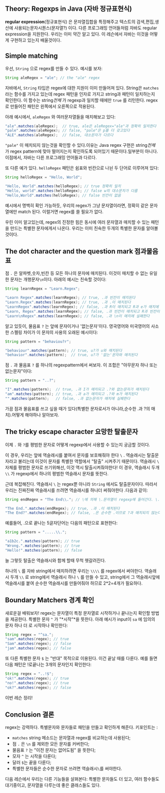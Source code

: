 ## Theory: Regexps in Java (자바 정규표현식)



 **regular expression**(정규표현식) 은 문자열집합을 특정해주고 텍스트의 검색,편집,생산에 사용되는문자시퀀스(문자열?) 이다. 다른 프로그래밍 언어들처럼 자바도 regular expression을 지원한다. 우리는 이미 약간 알고 있다. 이 레슨에서 자바는 이것을 어떻게 구현하고 있는지 배울것이다.

## Simple matching 

우선, `String` 으로 regex를 만들 수 있다. 예시를 보자:

```java
String aleRegex = "ale"; // the "ale" regex
```

자바에서, `String` 타입은 regex에 대한 지원이 이미 만들어져 있다. String은 `matches` 라는 함수를 가지고 있는데 regex 패턴을 인자로 가지고 string과 패턴이 일치하는지 확인한다. 이 함수는 string*전체* 가  regexp과 일치할 때에만  `true` 를 리턴한다. regex로 만들어진 패턴은 왼쪽에서 오른쪽으로 적용된다.

아래 예시에서, `aleRegex` 와 여러문자열들을 매치해보고 있다:

```java
"ale".matches(aleRegex);  // true, ale은 aleRegex="ale"과 정확히 일치한다
"pale".matches(aleRegex); // false, "pale"은 p를 더 갖고있다
"ALE".matches(aleRegex);  // false, 대소문자가 다르다
```

 `"pale"` 이 매치되지 않는것을 확인할 수 있다.이유는 Java regex 구현은 string*전체*  가 regex pattern에 맞아 떨어지는지 확인하도록 되어있기 때문이다.일부분이 아니다. 이점에서, 자바는 다른 프로그래밍 언어들과 다르다.

또 다른 예가 있다. `helloRegex` 패턴은 쉼표와 빈칸으로 나뉜 두 단어로 이루어져 있다:

```java
String helloRegex = "Hello, World";

"Hello, World".matches(helloRegex); // true 정확히 일치
"Hello, world".matches(helloRegex); // false w의 대소문자가 다름
"Hello,World".matches(helloRegex); // false 빈칸이 없음
```

예시에서 명백히 확인 가능하듯, 우리의 regex가 그냥 문자열이라면, 정확히 같은 문자열에만 match 된다. 이럴거면 regex를 쓸 필요가 없다.

우린 이미 알고있는데, regex의 진정한 힘은 동시에 여러 문자열과 매치할 수 있는 패턴을 만드는 특별한 문자에게서 나온다. 우리는 이미 친숙한 두개의 특별한 문자를 알아볼 것이다.

## The dot character and the question mark  점과물음표

점 `.` 은 알파벳,숫자,빈칸 등 모든 하나의 문자에 매치된다. 이것이 매치할 수 없는 유일한 문자는 개행문자`\n`이다. 아래의 예시는 친숙할 것이다:

```java
String learnRegex = "Learn.Regex";

"Learn Regex".matches(learnRegex); // true, .과 빈칸이 매치된다
"Learn.Regex".matches(learnRegex); // true, .과 .이 매치된다
"LearnRegex".matches(learnRegex); // false, .과 R이 매치되고 R과 e가 매치에 실패한다
"Learn, Regex".matches(learnRegex); // false, .과 빈칸이 매치되고 R과 빈칸이 매치에 실패한다
"Learn\nRegex".matches(learnRegex); // false, .과 \n이 매치에 실패한다
```

알고 있듯이, 물음표 `?` 는 앞에 문자이거나 '없는문자'이다. 영국영어와 미국영어의 사소한 스펠링 차이가 이 문자의 사용의 오래된 예시이다:

```java
String pattern = "behaviou?r";

"behaviour".matches(pattern); // true, u?가 u와 매치된다
"behavior".matches(pattern);  // true, u?가 '없는'문자와 매치된다
```

점 `.` 과 물음표 `?` 를 하나의 regexpattern에서 써보자. 이 조합은 "아무문자 하나 또는 없는문자"이다:

```java
String pattern = "..?";

"I".matches(pattern);  // true, .과 I가 매치되고 .?와 없는문자가 매치된다
"am".matches(pattern); // true, .과 a가 매치되고 .?와 m가 매치된다
"".matches(pattern);   // false, .과 없는문자가 매치에 실패한다
```

가끔 점과 물음표를 쓰고 싶을 때가 있다(특별한 문자로서가 아니라,순수한 .과 ?의 매치).어떻게 해야하나 알아보자.

## The tricky escape character 요망한 탈출문자

이제 `.` 와 `?`를 평범한 문자로 어떻게 regexp에서 사용할 수 있는지 궁금할 것이다.

이 경우, 우리는 앞에 역슬래시를 붙여서 문자를 보호해줘야 한다 `\` . 역슬래시는 탈출문자라고 불리는데 이것이 문자를 특별한 역할에서 "탈출" 시켜주기 때문이다. 역슬래시 `\` 자체를 평범한 문자로 쓰기위해선, 이것 역시 탈출시켜줘야한다! 이 경우, 역슬래시 두개 `\\`  가 regexp에서 하나의 평범한 역슬래시 문자를 뜻한다.

근데 복잡해진다. 역슬래시 `\` 는 regex뿐 아니라 `String` 에서도 탈출문자이다. 따라서 우리는 진짜진짜 역슬래시를 쓰려면 역슬래시를 하나더 써줘야한다 .다음과 같이:

```java
String endRegex = "The End\\."; // \에 의해 \.문자열이 regexp에 들어간다. \.는 문자열에서 탈출문자+.이므로 순수한 .이다.

"The End.".matches(endRegex); // true, .과 .이 매치된다
"The End?".matches(endRegex); // false, .은 순수한 .이므로 ?과 매치되지 않는다
```

예를들어, .으로 끝나는 5글자단어는 다음의 패턴으로 표현한다:

```java
String pattern = ".....\\.";

"a1b2c.".matches(pattern); // true
"Wrong.".matches(pattern); // true
"Hello!".matches(pattern); // false
```

늘 그렇듯 탈출은 역슬래시와 함께 할때 무척 헷갈려진다.



하나의 `\` 를 자바 string에서 매치하려면 우리는 `\\\\` 를 regex에서 써야한다. 역슬래시 두개 `\\` 로 string에서 역슬래시 하나 `\` 를 만들 수 있고, string에서 그 역슬래시앞에 역슬래시를 붙여 순수한 역슬래시를 만들어줘야 하므로 2*2=4개가 필요하다.

## Boundary Matchers 경계 확인

새로운걸 배워보자! regex는 문자열이 특정 문자열로 시작하거나 끝나는지 확인할 방법을 제공한다. 특별한 문자 `^` 가 "*시작"*을 뜻한다. 아래 예시가 input이  `sa` 에 임의의 문자 하나 더 로 시작하나 확인한다:

```java
String regex = "^sa.";
"sam".matches(regex); // true
"Sam".matches(regex); // false
"jam".matches(regex); // false
```

또 다른 특별한 문자 `$` 는  "반대" 목적으로 이용된다. 이건 끝날 때를 다룬다. 예를 들면 다음 패턴은 !로끝나는 3개의 문자인지 확인한다:

```java
String regex = "..!$";
"ok!".matches(regex); // true
"no!".matches(regex); // true
"ok?".matches(regex); // false
```

이번 레슨 정리!

## Conclusion 결론

regex는 강력하다. 특별문자와 문자들로 패턴을 만들고 확인하게 해준다. 키포인트는 :

- `matches` string 메소드는 문자열과 regex를 비교하는데 사용된다;
- 점 `.` 은 `\n` 를 제외한 모든 문자를 커버한다;
- 물음표 `?` 는 "이전 문자는 없어도됨" 을 뜻한다;
- 모자 `^` 는 시작을 다룬다;
- 달러 `$`는 끝을 다룬다;
- 특별한 문자들은 순수한 문자로 쓰려면 역슬래시`\`를 써야한다.

다음 레슨에서 우리는 다른 기능들을 살펴본다: 특별한 문자들도 더 있고, 여러 함수들도 대기중이고, 문자열을 다루는데 좋은 클래스들도 있다.
